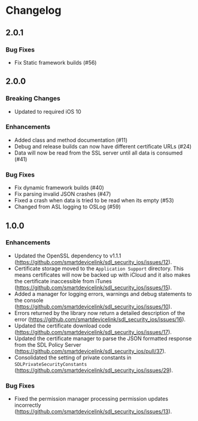 # Changelog

## 2.0.1
### Bug Fixes
* Fix Static framework builds (#56)

## 2.0.0
### Breaking Changes
* Updated to required iOS 10

### Enhancements
* Added class and method documentation (#11)
* Debug and release builds can now have different certificate URLs (#24)
* Data will now be read from the SSL server until all data is consumed (#41)

### Bug Fixes
* Fix dynamic framework builds (#40)
* Fix parsing invalid JSON crashes (#47)
* Fixed a crash when data is tried to be read when its empty (#53)
* Changed from ASL logging to OSLog (#59)

## 1.0.0
### Enhancements
* Updated the OpenSSL dependency to v1.1.1 (https://github.com/smartdevicelink/sdl_security_ios/issues/12).
* Certificate storage moved to the `Application Support` directory. This means certificates will now be backed up with iCloud and it also makes the certificate inaccessible from iTunes (https://github.com/smartdevicelink/sdl_security_ios/issues/15). 
* Added a manager for logging errors, warnings and debug statements to the console (https://github.com/smartdevicelink/sdl_security_ios/issues/10).  
* Errors returned by the library now return a detailed description of the error (https://github.com/smartdevicelink/sdl_security_ios/issues/16).
* Updated the certificate download code (https://github.com/smartdevicelink/sdl_security_ios/issues/17). 
* Updated the certificate manager to parse the JSON formatted response from the SDL Policy Server (https://github.com/smartdevicelink/sdl_security_ios/pull/37).
* Consolidated the setting of private constants in `SDLPrivateSecurityConstants` (https://github.com/smartdevicelink/sdl_security_ios/issues/29).

### Bug Fixes
* Fixed the permission manager processing permission updates incorrectly (https://github.com/smartdevicelink/sdl_security_ios/issues/13).
